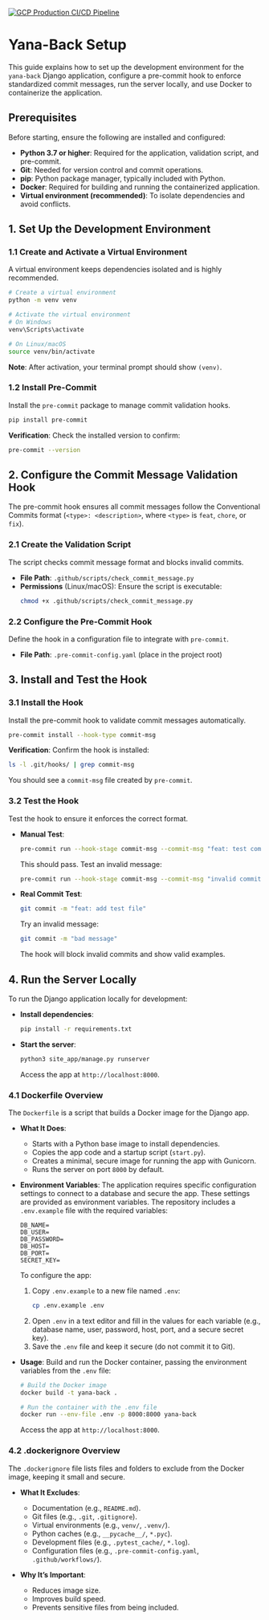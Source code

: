[![GCP Production CI/CD Pipeline](https://github.com/IgrowkerTraining/i005-yana-back/actions/workflows/backend.yaml/badge.svg)](https://github.com/IgrowkerTraining/i005-yana-back/actions/workflows/backend.yaml)

# Yana-Back Setup

This guide explains how to set up the development environment for the `yana-back` Django application, configure a pre-commit hook to enforce standardized commit messages, run the server locally, and use Docker to containerize the application.

## Prerequisites
Before starting, ensure the following are installed and configured:
- **Python 3.7 or higher**: Required for the application, validation script, and pre-commit.
- **Git**: Needed for version control and commit operations.
- **pip**: Python package manager, typically included with Python.
- **Docker**: Required for building and running the containerized application.
- **Virtual environment (recommended)**: To isolate dependencies and avoid conflicts.

## 1. Set Up the Development Environment

### 1.1 Create and Activate a Virtual Environment
A virtual environment keeps dependencies isolated and is highly recommended.

```bash
# Create a virtual environment
python -m venv venv

# Activate the virtual environment
# On Windows
venv\Scripts\activate

# On Linux/macOS
source venv/bin/activate
```

**Note**: After activation, your terminal prompt should show `(venv)`.

### 1.2 Install Pre-Commit
Install the `pre-commit` package to manage commit validation hooks.

```bash
pip install pre-commit
```

**Verification**: Check the installed version to confirm:
```bash
pre-commit --version
```

## 2. Configure the Commit Message Validation Hook

The pre-commit hook ensures all commit messages follow the Conventional Commits format (`<type>: <description>`, where `<type>` is `feat`, `chore`, or `fix`).

### 2.1 Create the Validation Script
The script checks commit message format and blocks invalid commits.

- **File Path**: `.github/scripts/check_commit_message.py`
- **Permissions** (Linux/macOS): Ensure the script is executable:
  ```bash
  chmod +x .github/scripts/check_commit_message.py
  ```

### 2.2 Configure the Pre-Commit Hook
Define the hook in a configuration file to integrate with `pre-commit`.

- **File Path**: `.pre-commit-config.yaml` (place in the project root)

## 3. Install and Test the Hook

### 3.1 Install the Hook
Install the pre-commit hook to validate commit messages automatically.

```bash
pre-commit install --hook-type commit-msg
```

**Verification**: Confirm the hook is installed:
```bash
ls -l .git/hooks/ | grep commit-msg
```
You should see a `commit-msg` file created by `pre-commit`.

### 3.2 Test the Hook
Test the hook to ensure it enforces the correct format.

- **Manual Test**:
  ```bash
  pre-commit run --hook-stage commit-msg --commit-msg "feat: test commit"
  ```
  This should pass. Test an invalid message:
  ```bash
  pre-commit run --hook-stage commit-msg --commit-msg "invalid commit"
  ```

- **Real Commit Test**:
  ```bash
  git commit -m "feat: add test file"
  ```
  Try an invalid message:
  ```bash
  git commit -m "bad message"
  ```
  The hook will block invalid commits and show valid examples.

## 4. Run the Server Locally

To run the Django application locally for development:

- **Install dependencies**:
  ```bash
  pip install -r requirements.txt
  ```

- **Start the server**:
  ```bash
  python3 site_app/manage.py runserver
  ```
  Access the app at `http://localhost:8000`.

### 4.1 Dockerfile Overview
The `Dockerfile` is a script that builds a Docker image for the Django app.

- **What It Does**:
  - Starts with a Python base image to install dependencies.
  - Copies the app code and a startup script (`start.py`).
  - Creates a minimal, secure image for running the app with Gunicorn.
  - Runs the server on port `8000` by default.

- **Environment Variables**:
  The application requires specific configuration settings to connect to a database and secure the app. These settings are provided as environment variables. The repository includes a `.env.example` file with the required variables:
  ```plaintext
  DB_NAME=
  DB_USER=
  DB_PASSWORD=
  DB_HOST=
  DB_PORT=
  SECRET_KEY=
  ```
  To configure the app:
  1. Copy `.env.example` to a new file named `.env`:
     ```bash
     cp .env.example .env
     ```
  2. Open `.env` in a text editor and fill in the values for each variable (e.g., database name, user, password, host, port, and a secure secret key).
  3. Save the `.env` file and keep it secure (do not commit it to Git).

- **Usage**:
  Build and run the Docker container, passing the environment variables from the `.env` file:
  ```bash
  # Build the Docker image
  docker build -t yana-back .

  # Run the container with the .env file
  docker run --env-file .env -p 8000:8000 yana-back
  ```
  Access the app at `http://localhost:8000`.

### 4.2 .dockerignore Overview
The `.dockerignore` file lists files and folders to exclude from the Docker image, keeping it small and secure.

- **What It Excludes**:
  - Documentation (e.g., `README.md`).
  - Git files (e.g., `.git`, `.gitignore`).
  - Virtual environments (e.g., `venv/`, `.venv/`).
  - Python caches (e.g., `__pycache__/`, `*.pyc`).
  - Development files (e.g., `.pytest_cache/`, `*.log`).
  - Configuration files (e.g., `.pre-commit-config.yaml`, `.github/workflows/`).

- **Why It’s Important**:
  - Reduces image size.
  - Improves build speed.
  - Prevents sensitive files from being included.
